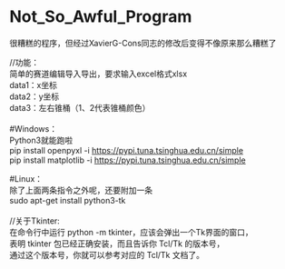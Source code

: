 # Not_So_Awful_Program
很糟糕的程序，但经过XavierG-Cons同志的修改后变得不像原来那么糟糕了

//功能：  
  简单的赛道编辑导入导出，要求输入excel格式xlsx  
  data1：x坐标  
  data2：y坐标  
  data3：左右锥桶（1、2代表锥桶颜色）</br></br>
#Windows：   
    Python3就能跑啦   
    pip install openpyxl -i https://pypi.tuna.tsinghua.edu.cn/simple  
    pip install matplotlib -i https://pypi.tuna.tsinghua.edu.cn/simple  
  
#Linux：  
    除了上面两条指令之外呢，还要附加一条  
    sudo apt-get install python3-tk    </br></br>
//关于Tkinter:  
  在命令行中运行 python -m tkinter，应该会弹出一个Tk界面的窗口，  
  表明 tkinter 包已经正确安装，而且告诉你 Tcl/Tk 的版本号，  
  通过这个版本号，你就可以参考对应的 Tcl/Tk 文档了。  
